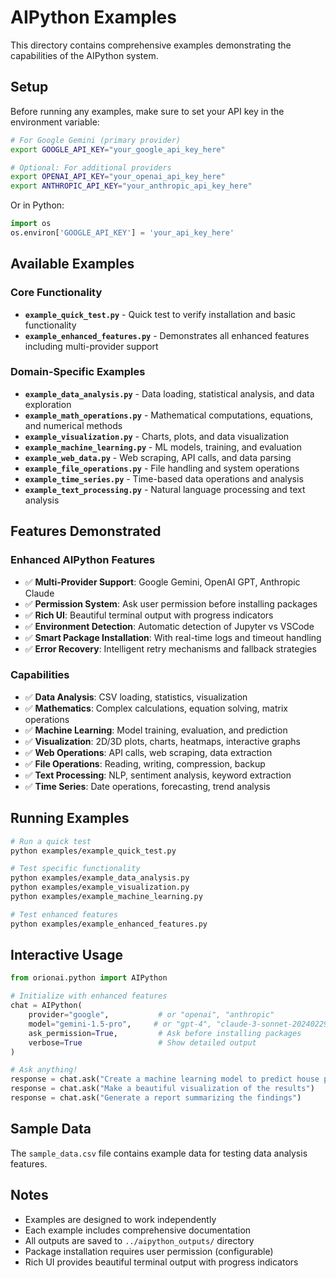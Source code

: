 # AIPython Examples

This directory contains comprehensive examples demonstrating the capabilities of the AIPython system.

## Setup

Before running any examples, make sure to set your API key in the environment variable:

```bash
# For Google Gemini (primary provider)
export GOOGLE_API_KEY="your_google_api_key_here"

# Optional: For additional providers
export OPENAI_API_KEY="your_openai_api_key_here"
export ANTHROPIC_API_KEY="your_anthropic_api_key_here"
```

Or in Python:
```python
import os
os.environ['GOOGLE_API_KEY'] = 'your_api_key_here'
```

## Available Examples

### Core Functionality
- **`example_quick_test.py`** - Quick test to verify installation and basic functionality
- **`example_enhanced_features.py`** - Demonstrates all enhanced features including multi-provider support

### Domain-Specific Examples
- **`example_data_analysis.py`** - Data loading, statistical analysis, and data exploration
- **`example_math_operations.py`** - Mathematical computations, equations, and numerical methods
- **`example_visualization.py`** - Charts, plots, and data visualization
- **`example_machine_learning.py`** - ML models, training, and evaluation
- **`example_web_data.py`** - Web scraping, API calls, and data parsing
- **`example_file_operations.py`** - File handling and system operations
- **`example_time_series.py`** - Time-based data operations and analysis
- **`example_text_processing.py`** - Natural language processing and text analysis

## Features Demonstrated

### Enhanced AIPython Features
- ✅ **Multi-Provider Support**: Google Gemini, OpenAI GPT, Anthropic Claude
- ✅ **Permission System**: Ask user permission before installing packages
- ✅ **Rich UI**: Beautiful terminal output with progress indicators
- ✅ **Environment Detection**: Automatic detection of Jupyter vs VSCode
- ✅ **Smart Package Installation**: With real-time logs and timeout handling
- ✅ **Error Recovery**: Intelligent retry mechanisms and fallback strategies

### Capabilities
- ✅ **Data Analysis**: CSV loading, statistics, visualization
- ✅ **Mathematics**: Complex calculations, equation solving, matrix operations
- ✅ **Machine Learning**: Model training, evaluation, and prediction
- ✅ **Visualization**: 2D/3D plots, charts, heatmaps, interactive graphs
- ✅ **Web Operations**: API calls, web scraping, data extraction
- ✅ **File Operations**: Reading, writing, compression, backup
- ✅ **Text Processing**: NLP, sentiment analysis, keyword extraction
- ✅ **Time Series**: Date operations, forecasting, trend analysis

## Running Examples

```bash
# Run a quick test
python examples/example_quick_test.py

# Test specific functionality
python examples/example_data_analysis.py
python examples/example_visualization.py
python examples/example_machine_learning.py

# Test enhanced features
python examples/example_enhanced_features.py
```

## Interactive Usage

```python
from orionai.python import AIPython

# Initialize with enhanced features
chat = AIPython(
    provider="google",           # or "openai", "anthropic"
    model="gemini-1.5-pro",     # or "gpt-4", "claude-3-sonnet-20240229"
    ask_permission=True,         # Ask before installing packages
    verbose=True                 # Show detailed output
)

# Ask anything!
response = chat.ask("Create a machine learning model to predict house prices")
response = chat.ask("Make a beautiful visualization of the results")
response = chat.ask("Generate a report summarizing the findings")
```

## Sample Data

The `sample_data.csv` file contains example data for testing data analysis features.

## Notes

- Examples are designed to work independently
- Each example includes comprehensive documentation
- All outputs are saved to `../aipython_outputs/` directory
- Package installation requires user permission (configurable)
- Rich UI provides beautiful terminal output with progress indicators
